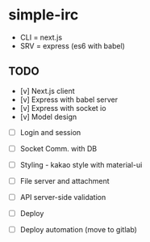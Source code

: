 # simple-irc
- CLI = next.js
- SRV = express (es6 with babel)

TODO
---
- [v] Next.js client
- [v] Express with babel server
- [v] Express with socket io
- [v] Model design
- [ ] Login and session
- [ ] Socket Comm. with DB
- [ ] Styling - kakao style with material-ui
- [ ] File server and attachment
- [ ] API server-side validation
- [ ] Deploy
- [ ] Deploy automation (move to gitlab)

